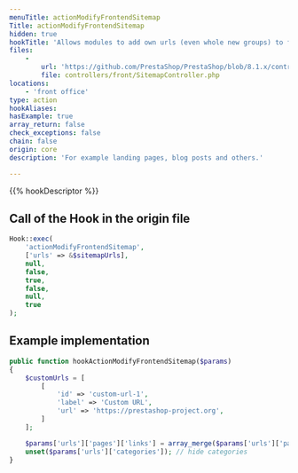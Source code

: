 ```yaml
---
menuTitle: actionModifyFrontendSitemap
Title: actionModifyFrontendSitemap
hidden: true
hookTitle: 'Allows modules to add own urls (even whole new groups) to frontend sitemap.'
files:
    -
        url: 'https://github.com/PrestaShop/PrestaShop/blob/8.1.x/controllers/front/SitemapController.php'
        file: controllers/front/SitemapController.php
locations:
    - 'front office'
type: action
hookAliases: 
hasExample: true
array_return: false
check_exceptions: false
chain: false
origin: core
description: 'For example landing pages, blog posts and others.'

---
```


{{% hookDescriptor %}}

## Call of the Hook in the origin file

```php
Hook::exec(
    'actionModifyFrontendSitemap',
    ['urls' => &$sitemapUrls],
    null,
    false,
    true,
    false,
    null,
    true
);
```

## Example implementation

```php
public function hookActionModifyFrontendSitemap($params)
{
    $customUrls = [
        [
            'id' => 'custom-url-1',
            'label' => 'Custom URL',
            'url' => 'https://prestashop-project.org',
        ]
    ];

    $params['urls']['pages']['links'] = array_merge($params['urls']['pages']['links'], $customUrls); // add custom urls to pages group
    unset($params['urls']['categories']); // hide categories
}
```

